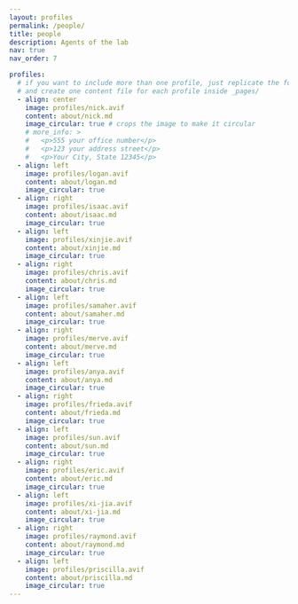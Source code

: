 ```yaml
---
layout: profiles
permalink: /people/
title: people
description: Agents of the lab
nav: true
nav_order: 7

profiles:
  # if you want to include more than one profile, just replicate the following block
  # and create one content file for each profile inside _pages/
  - align: center
    image: profiles/nick.avif
    content: about/nick.md
    image_circular: true # crops the image to make it circular
    # more_info: >
    #   <p>555 your office number</p>
    #   <p>123 your address street</p>
    #   <p>Your City, State 12345</p>
  - align: left
    image: profiles/logan.avif
    content: about/logan.md
    image_circular: true
  - align: right
    image: profiles/isaac.avif
    content: about/isaac.md
    image_circular: true
  - align: left
    image: profiles/xinjie.avif
    content: about/xinjie.md
    image_circular: true
  - align: right
    image: profiles/chris.avif
    content: about/chris.md
    image_circular: true
  - align: left
    image: profiles/samaher.avif
    content: about/samaher.md
    image_circular: true
  - align: right
    image: profiles/merve.avif
    content: about/merve.md
    image_circular: true
  - align: left
    image: profiles/anya.avif
    content: about/anya.md
    image_circular: true
  - align: right
    image: profiles/frieda.avif
    content: about/frieda.md
    image_circular: true
  - align: left
    image: profiles/sun.avif
    content: about/sun.md
    image_circular: true
  - align: right
    image: profiles/eric.avif
    content: about/eric.md
    image_circular: true
  - align: left
    image: profiles/xi-jia.avif
    content: about/xi-jia.md
    image_circular: true
  - align: right
    image: profiles/raymond.avif
    content: about/raymond.md
    image_circular: true
  - align: left
    image: profiles/priscilla.avif
    content: about/priscilla.md
    image_circular: true
---
```

